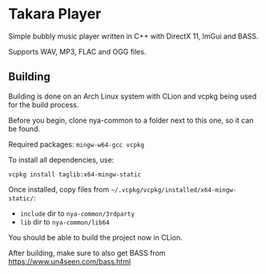 # Takara Player

Simple bubbly music player written in C++ with DirectX 11, ImGui and BASS.

Supports WAV, MP3, FLAC and OGG files.

## Building

Building is done on an Arch Linux system with CLion and vcpkg being used for the build process. 

Before you begin, clone nya-common to a folder next to this one, so it can be found.

Required packages: `mingw-w64-gcc vcpkg`

To install all dependencies, use:
```console
vcpkg install taglib:x64-mingw-static
```

Once installed, copy files from `~/.vcpkg/vcpkg/installed/x64-mingw-static/`:

- `include` dir to `nya-common/3rdparty`
- `lib` dir to `nya-common/lib64`

You should be able to build the project now in CLion.

After building, make sure to also get BASS from https://www.un4seen.com/bass.html
